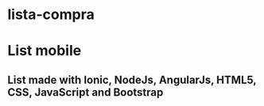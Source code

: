 # lista-compra
<h1>List mobile</h1>
<h2>List made with Ionic, NodeJs, AngularJs, HTML5, CSS, JavaScript and Bootstrap</h2>
